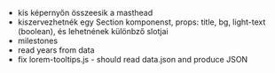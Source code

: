 - kis képernyőn összeesik a masthead
- kiszervezhetnék egy Section komponenst, props: title, bg, light-text (boolean), és lehetnének különbző slotjai
- milestones
- read years from data
- fix lorem-tooltips.js - should read data.json and produce JSON